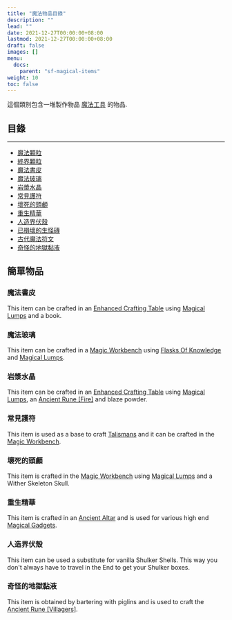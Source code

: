 ```yaml
---
title: "魔法物品目錄"
description: ""
lead: ""
date: 2021-12-27T00:00:00+08:00
lastmod: 2021-12-27T00:00:00+08:00
draft: false
images: []
menu: 
  docs:
    parent: "sf-magical-items"
weight: 10
toc: false
---
```


這個類別包含一堆製作物品 [魔法工具](/docs/slimefun/magical-gadgets) 的物品.

## 目錄

----

- [魔法顆粒](/docs/slimefun/lumps)
- [終界顆粒](/docs/slimefun/lumps)
- [魔法書皮](/docs/slimefun/magical-items#魔法書皮)
- [魔法玻璃](/docs/slimefun/magical-items#魔法玻璃)
- [岩漿水晶](/docs/slimefun/magical-items#岩漿水晶)
- [常見護符](/docs/slimefun/magical-items#常見護符)
- [壞死的頭顱](/docs/slimefun/magical-items#壞死的頭顱)
- [重生精華](/docs/slimefun/magical-items#重生精華)
- [人造界伏殼](/docs/slimefun/magical-items#人造界伏殼)
- [已損壞的生怪磚](/docs/slimefun/broken-spawner)
- [古代魔法符文](/docs/slimefun/ancient-runes)
- [奇怪的地獄黏液](/docs/slimefun/magical-items#strange-nether-goo)

## 簡單物品

### 魔法書皮

This item can be crafted in an [Enhanced Crafting Table](/docs/slimefun/enhanced-crafting-table) using [Magical Lumps](/docs/slimefun/lumps) and a book.

### 魔法玻璃

This item can be crafted in a [Magic Workbench](/docs/slimefun/magic-workbench) using [Flasks Of Knowledge](/docs/slimefun/flask-of-knowledge) and [Magical Lumps](/docs/slimefun/lumps).

### 岩漿水晶

This item can be crafted in an [Enhanced Crafting Table](/docs/slimefun/enhanced-crafting-table) using [Magical Lumps](/docs/slimefun/lumps), an [Ancient Rune \[Fire\]](/404) and blaze powder.

### 常見護符

This item is used as a base to craft [Talismans](/docs/slimefun/talismans) and it can be crafted in the [Magic Workbench](/docs/slimefun/magic-workbench).

### 壞死的頭顱

This item is crafted in the [Magic Workbench](/docs/slimefun/magic-workbench) using [Magical Lumps](/docs/slimefun/lumps) and a Wither Skeleton Skull.

### 重生精華

This item is crafted in an [Ancient Altar](/docs/slimefun/ancient-altar) and is used for various high end [Magical Gadgets](/docs/slimefun/magical-gadgets).

### 人造界伏殼

This item can be used a substitute for vanilla Shulker Shells. This way you don't always have to travel in the End to get your Shulker boxes.

### 奇怪的地獄黏液

This item is obtained by bartering with piglins and is used to craft the [Ancient Rune \[Villagers\]](/docs/slimefun/ancient-runes).
